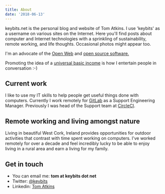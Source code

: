 ```yaml
---
title: About
date: '2018-06-13'
---
```


keybits.net is the personal blog and website of Tom Atkins. I use 'keybits' as a username on various sites on the Internet. Here you'll find posts about computer and Internet technologies with a sprinkling of sustainability, remote working, and life thoughts. Occasional photos might appear too.

I'm an advocate of the <a href="http://en.wikipedia.org/wiki/Open_Web">Open Web</a> and <a href="http://en.wikipedia.org/wiki/Open_source_software">open source software.</a>

Promoting the idea of a [universal basic income](https://en.wikipedia.org/wiki/Basic_income) is how I entertain people in conversation :-)

## Current work

I like to use my IT skills to help people get useful things done with computers.  Currently I work remotely for [GitLab](https://about.gitlab.com) as a Support Engineering Manager. Previously I was head of the Support team at [CircleCI](https://circleci.com).

## Remote working and living amongst nature

Living in beautiful West Cork, Ireland provides opportunities for outdoor activities that contrast with time spent working on computers. I've worked remotely for over a decade and feel incredibly lucky to be able to enjoy living in a rural area and earn a living for my family.

## Get in touch

- You can email me: <b>tom at keybits dot net</b>
- Twitter: [@keybits](https://twitter.com/keybits)
- Linkedin: [Tom Atkins](https://www.linkedin.com/in/tom-atkins-a58a056/)
